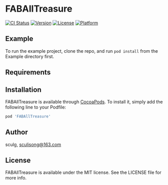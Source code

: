 # FABAllTreasure

[![CI Status](https://img.shields.io/travis/sculg/FABAllTreasure.svg?style=flat)](https://travis-ci.org/sculg/FABAllTreasure)
[![Version](https://img.shields.io/cocoapods/v/FABAllTreasure.svg?style=flat)](https://cocoapods.org/pods/FABAllTreasure)
[![License](https://img.shields.io/cocoapods/l/FABAllTreasure.svg?style=flat)](https://cocoapods.org/pods/FABAllTreasure)
[![Platform](https://img.shields.io/cocoapods/p/FABAllTreasure.svg?style=flat)](https://cocoapods.org/pods/FABAllTreasure)

## Example

To run the example project, clone the repo, and run `pod install` from the Example directory first.

## Requirements

## Installation

FABAllTreasure is available through [CocoaPods](https://cocoapods.org). To install
it, simply add the following line to your Podfile:

```ruby
pod 'FABAllTreasure'
```

## Author

sculg, sculisong@163.com

## License

FABAllTreasure is available under the MIT license. See the LICENSE file for more info.
